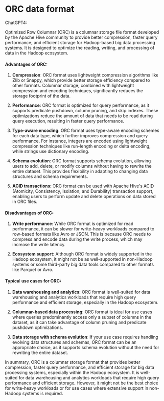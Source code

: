 # ORC data format

ChatGPT4:

Optimized Row Columnar (ORC) is a columnar storage file format developed by the Apache Hive community to provide better compression, faster query performance, and efficient storage for Hadoop-based big data processing systems. It is designed to optimize the reading, writing, and processing of data in the Hadoop ecosystem.

#### Advantages of ORC:

1. **Compression**: ORC format uses lightweight compression algorithms like Zlib or Snappy, which provide better storage efficiency compared to other formats. Columnar storage, combined with lightweight compression and encoding techniques, significantly reduces the storage footprint of the data.

2. **Performance**: ORC format is optimized for query performance, as it supports predicate pushdown, column pruning, and skip indexes. These optimizations reduce the amount of data that needs to be read during query execution, resulting in faster query performance.

3. **Type-aware encoding**: ORC format uses type-aware encoding schemes for each data type, which further improves compression and query performance. For instance, integers are encoded using lightweight compression techniques like run-length encoding or delta encoding, while strings use dictionary encoding.

4. **Schema evolution**: ORC format supports schema evolution, allowing users to add, delete, or modify columns without having to rewrite the entire dataset. This provides flexibility in adapting to changing data structures and schema requirements.

5. **ACID transactions**: ORC format can be used with Apache Hive's ACID (Atomicity, Consistency, Isolation, and Durability) transaction support, enabling users to perform update and delete operations on data stored in ORC files.

#### Disadvantages of ORC:

1. **Write performance**: While ORC format is optimized for read performance, it can be slower for write-heavy workloads compared to row-based formats like Avro or JSON. This is because ORC needs to compress and encode data during the write process, which may increase the write latency.

2. **Ecosystem support**: Although ORC format is widely supported in the Hadoop ecosystem, it might not be as well-supported in non-Hadoop systems or some third-party big data tools compared to other formats like Parquet or Avro.

#### Typical use cases for ORC:

1. **Data warehousing and analytics**: ORC format is well-suited for data warehousing and analytics workloads that require high query performance and efficient storage, especially in the Hadoop ecosystem.

2. **Columnar-based data processing**: ORC format is ideal for use cases where queries predominantly access only a subset of columns in the dataset, as it can take advantage of column pruning and predicate pushdown optimizations.

3. **Data storage with schema evolution**: If your use case requires handling evolving data structures and schemas, ORC format can be an appropriate choice, as it supports schema evolution without the need for rewriting the entire dataset.

In summary, ORC is a columnar storage format that provides better compression, faster query performance, and efficient storage for big data processing systems, especially within the Hadoop ecosystem. It is well-suited for data warehousing and analytics workloads that require high query performance and efficient storage. However, it might not be the best choice for write-heavy workloads or for use cases where extensive support in non-Hadoop systems is required.